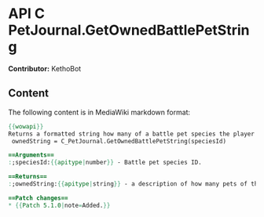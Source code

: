 # API C PetJournal.GetOwnedBattlePetString

**Contributor:** KethoBot

## Content

The following content is in MediaWiki markdown format:

```mediawiki
{{wowapi}}
Returns a formatted string how many of a battle pet species the player has collected.
 ownedString = C_PetJournal.GetOwnedBattlePetString(speciesId)

==Arguments==
:;speciesId:{{apitype|number}} - Battle pet species ID.

==Returns==
:;ownedString:{{apitype|string}} - a description of how many pets of this species you've collected, e.g. "|cFFFFD200Collected (1/3)", or nil if you haven't collected any.

==Patch changes==
* {{Patch 5.1.0|note=Added.}}
```